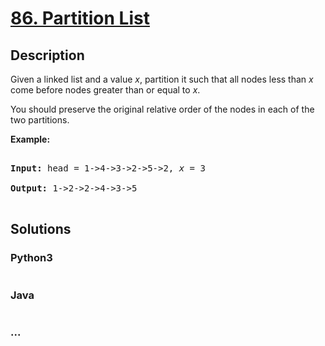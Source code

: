# [86. Partition List](https://leetcode.com/problems/partition-list)

## Description
<p>Given a linked list and a value <em>x</em>, partition it such that all nodes less than <em>x</em> come before nodes greater than or equal to <em>x</em>.</p>



<p>You should preserve the original relative order of the nodes in each of the two partitions.</p>



<p><strong>Example:</strong></p>



<pre>

<strong>Input:</strong> head = 1-&gt;4-&gt;3-&gt;2-&gt;5-&gt;2, <em>x</em> = 3

<strong>Output:</strong> 1-&gt;2-&gt;2-&gt;4-&gt;3-&gt;5

</pre>




## Solutions


<!-- tabs:start -->

### **Python3**

```python

```

### **Java**

```java

```

### **...**
```

```

<!-- tabs:end -->
